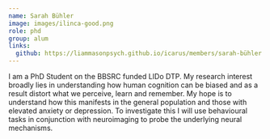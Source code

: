 ```yaml
---
name: Sarah Bühler
image: images/ilinca-good.png
role: phd
group: alum
links:
  github: https://liammasonpsych.github.io/icarus/members/sarah-bühler.html
---
```


I am a PhD Student on the BBSRC funded LIDo DTP. My research interest broadly lies in understanding how human cognition can be biased
and as a result distort what we perceive, learn and remember. My hope is to understand how this manifests in the general population and
those with elevated anxiety or depression. To investigate this I will use behavioural tasks in conjunction with neuroimaging to probe 
the underlying neural mechanisms.
